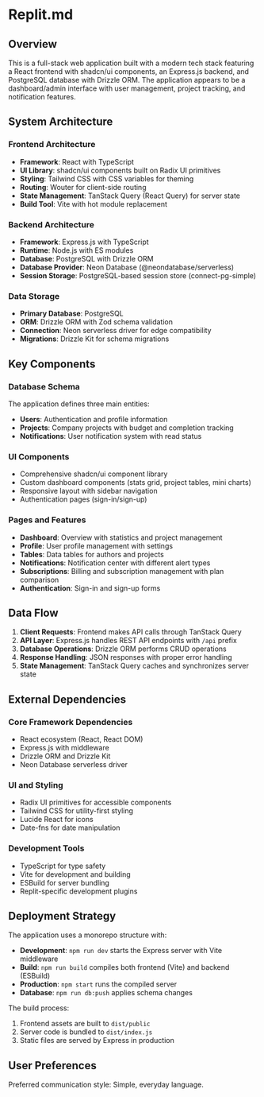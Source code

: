 # Replit.md

## Overview

This is a full-stack web application built with a modern tech stack featuring a React frontend with shadcn/ui components, an Express.js backend, and PostgreSQL database with Drizzle ORM. The application appears to be a dashboard/admin interface with user management, project tracking, and notification features.

## System Architecture

### Frontend Architecture
- **Framework**: React with TypeScript
- **UI Library**: shadcn/ui components built on Radix UI primitives
- **Styling**: Tailwind CSS with CSS variables for theming
- **Routing**: Wouter for client-side routing
- **State Management**: TanStack Query (React Query) for server state
- **Build Tool**: Vite with hot module replacement

### Backend Architecture
- **Framework**: Express.js with TypeScript
- **Runtime**: Node.js with ES modules
- **Database**: PostgreSQL with Drizzle ORM
- **Database Provider**: Neon Database (@neondatabase/serverless)
- **Session Storage**: PostgreSQL-based session store (connect-pg-simple)

### Data Storage
- **Primary Database**: PostgreSQL
- **ORM**: Drizzle ORM with Zod schema validation
- **Connection**: Neon serverless driver for edge compatibility
- **Migrations**: Drizzle Kit for schema migrations

## Key Components

### Database Schema
The application defines three main entities:
- **Users**: Authentication and profile information
- **Projects**: Company projects with budget and completion tracking
- **Notifications**: User notification system with read status

### UI Components
- Comprehensive shadcn/ui component library
- Custom dashboard components (stats grid, project tables, mini charts)
- Responsive layout with sidebar navigation
- Authentication pages (sign-in/sign-up)

### Pages and Features
- **Dashboard**: Overview with statistics and project management
- **Profile**: User profile management with settings
- **Tables**: Data tables for authors and projects
- **Notifications**: Notification center with different alert types
- **Subscriptions**: Billing and subscription management with plan comparison
- **Authentication**: Sign-in and sign-up forms

## Data Flow

1. **Client Requests**: Frontend makes API calls through TanStack Query
2. **API Layer**: Express.js handles REST API endpoints with `/api` prefix
3. **Database Operations**: Drizzle ORM performs CRUD operations
4. **Response Handling**: JSON responses with proper error handling
5. **State Management**: TanStack Query caches and synchronizes server state

## External Dependencies

### Core Framework Dependencies
- React ecosystem (React, React DOM)
- Express.js with middleware
- Drizzle ORM and Drizzle Kit
- Neon Database serverless driver

### UI and Styling
- Radix UI primitives for accessible components
- Tailwind CSS for utility-first styling
- Lucide React for icons
- Date-fns for date manipulation

### Development Tools
- TypeScript for type safety
- Vite for development and building
- ESBuild for server bundling
- Replit-specific development plugins

## Deployment Strategy

The application uses a monorepo structure with:
- **Development**: `npm run dev` starts the Express server with Vite middleware
- **Build**: `npm run build` compiles both frontend (Vite) and backend (ESBuild)
- **Production**: `npm start` runs the compiled server
- **Database**: `npm run db:push` applies schema changes

The build process:
1. Frontend assets are built to `dist/public`
2. Server code is bundled to `dist/index.js`
3. Static files are served by Express in production

## User Preferences

Preferred communication style: Simple, everyday language.